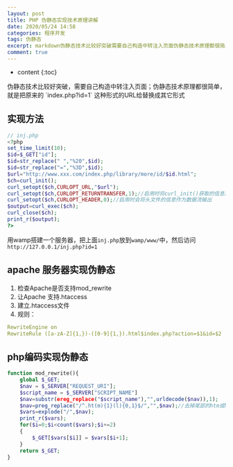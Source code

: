 ```yaml
---
layout: post
title: PHP 伪静态实现技术原理讲解
date: 2020/05/24 14:58
categories: 程序开发
tags: 伪静态
excerpt: markdown伪静态技术比较好突破需要自己构造中转注入页面伪静态技术原理都很简单就是把原来的indexphpid1这种形式的URL给替换成其它形式实现方法phpinjphpphpsettimelimit10idGETididstrreplace20ididstrreplace3Didurlhttpwwwxxxcomindexphplibrarymoreididhtmlchcurlinitcurl
comment: true
---
```


* content
{:toc}

<!--markdown-->伪静态技术比较好突破，需要自己构造中转注入页面；伪静态技术原理都很简单，就是把原来的 `index.php?id=1` 这种形式的URL给替换成其它形式

## 实现方法

```php
// inj.php
<?php
set_time_limit(10);
$id=$_GET["id"];
$id=str_replace(" ","%20",$id);
$id=str_replace("=","%3D",$id);
$url="http://www.xxx.com/index.php/library/more/id/$id.html";
$ch=curl_init();
curl_setopt($ch,CURLOPT_URL,"$url");
curl_setopt($ch,CURLOPT_RETURNTRANSFER,1);//启用时将curl_init()获取的信息以文件流的形式返回，而不是直接输出
curl_setopt($ch,CURLOPT_HEADER,0);//启用时会将头文件的信息作为数据流输出
$output=curl_exec($ch);
curl_close($ch);
print_r($output);
?>
```

用wamp搭建一个服务器，把上面`inj.php`放到`wamp/www/`中，然后访问`http://127.0.0.1/inj.php?id=1`

## apache 服务器实现伪静态

1. 检查Apache是否支持mod_rewrite 
2. 让Apache 支持.htaccess 
3. 建立.htaccess文件 
4. 规则：

```yaml
RewriteEngine on
RewriteRule ([a-zA-Z]{1,})-([0-9]{1,}).html$index.php?action=$1&id=$2
```

## php编码实现伪静态

```php
function mod_rewrite(){
    global $_GET;
    $nav = $_SERVER["REQUEST_URI"];
    $script_name = $_SERVER["SCRIPT_NAME"]
    $nav=substr(ereg_replace("$script_name"),"",urldecode($nav)),1);
    $nav=preg_replace("/^.ht(m){1}(l){0,1}$/","",$nav);//去掉尾部的htm或html
    $vars=explode("/",$nav);
    print_r($vars);
    for($i=0;$i<count($vars);$i+=2)
    {
    	$_GET[$vars[$i]] = $vars[$i+1];
    }
    return $_GET;
}
```


    
